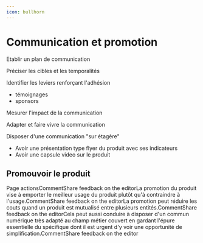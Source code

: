 ```yaml
---
icon: bullhorn
---
```


# Communication et promotion

Etablir un plan de communication

Préciser les cibles et les temporalités

Identifier les leviers renforçant l'adhésion

* témoignages
* sponsors

Mesurer l'impact de la communication

Adapter et faire vivre la communication

Disposer d'une communication "sur étagère"

* Avoir une présentation type flyer du produit avec ses indicateurs
* Avoir une capsule video sur le produit

## Promouvoir le produit

Page actionsCommentShare feedback on the editorLa promotion du produit vise à emporter le meilleur usage du produit plutôt qu'à contraindre à l'usage.CommentShare feedback on the editorLa promotion peut réduire les couts quand un produit est mutualisé entre plusieurs entités.CommentShare feedback on the editorCela peut aussi conduire à disposer d'un commun numérique très adapté au champ métier couvert en gardant l'épure essentielle du spécifique dont il est urgent d'y voir une opportunité de simplification.CommentShare feedback on the editor​



